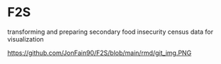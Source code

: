 # F2S
transforming and preparing secondary food insecurity census data for visualization


https://github.com/JonFain90/F2S/blob/main/rmd/git_img.PNG
